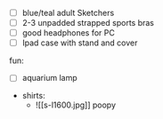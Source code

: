 - [ ] blue/teal adult Sketchers
- [ ] 2-3 unpadded strapped sports bras
- [ ] good headphones for PC
- [ ] Ipad case with stand and cover

fun:
- [ ] aquarium lamp
- shirts:
  - ![[s-l1600.jpg]] poopy